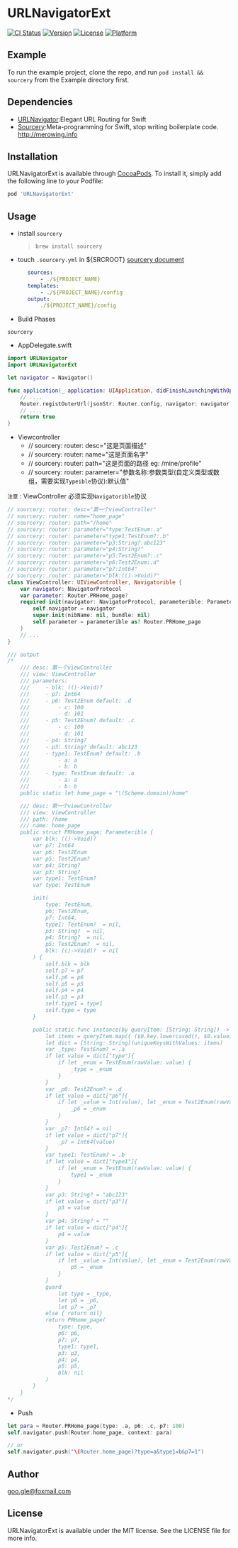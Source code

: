 # URLNavigatorExt

[![CI Status](https://img.shields.io/travis/goo.gle@foxmail.com/URLNavigatorExt.svg?style=flat)](https://travis-ci.org/goo.gle@foxmail.com/URLNavigatorExt)
[![Version](https://img.shields.io/cocoapods/v/URLNavigatorExt.svg?style=flat)](https://cocoapods.org/pods/URLNavigatorExt)
[![License](https://img.shields.io/cocoapods/l/URLNavigatorExt.svg?style=flat)](https://cocoapods.org/pods/URLNavigatorExt)
[![Platform](https://img.shields.io/cocoapods/p/URLNavigatorExt.svg?style=flat)](https://cocoapods.org/pods/URLNavigatorExt)

## Example

To run the example project, clone the repo, and run `pod install && sourcery` from the Example directory first.

## Dependencies
- [URLNavigator](https://github.com/devxoul/URLNavigator):Elegant URL Routing for Swift
- [Sourcery](https://github.com/krzysztofzablocki/Sourcery):Meta-programming for Swift, stop writing boilerplate code. http://merowing.info

## Installation

URLNavigatorExt is available through [CocoaPods](https://cocoapods.org). To install
it, simply add the following line to your Podfile:

```ruby
pod 'URLNavigatorExt'
```

## Usage
- install `sourcery`
  > `brew install sourcery`
- touch `.sourcery.yml` in ${SRCROOT} [sourcery document](https://cdn.rawgit.com/krzysztofzablocki/Sourcery/master/docs/usage.html)
  > 
  ```yml
     sources:
         - ./${PROJECT_NAME}
     templates:
         - ./${PROJECT_NAME}/config
     output:
         ./${PROJECT_NAME}/config
- Build Phases
```shell
sourcery
```

- AppDelegate.swift
```swift
import URLNavigator
import URLNavigatorExt

let navigator = Navigator()

func application(_ application: UIApplication, didFinishLaunchingWithOptions launchOptions: [UIApplicationLaunchOptionsKey: Any]?) -> Bool {
    // ....
    Router.registOuterUrl(jsonStr: Router.config, navigator: navigator)
    // ....
    return true
}
```

- Viewcontroller
    - // sourcery: router: desc="这是页面描述"
    - // sourcery: router: name="这是页面名字"
    - // sourcery: router: path="这是页面的路径 eg: /mine/profile"
    - // sourcery: router: parameter="参数名称:参数类型(自定义类型或数组，需要实现`Typeible`协议):默认值"

`注意：`ViewController 必须实现`Navigatorible`协议
```swift
// sourcery: router: desc="第一个viewController"
// sourcery: router: name="home_page"
// sourcery: router: path="/home"
// sourcery: router: parameter="type:TestEnum:.a"
// sourcery: router: parameter="type1:TestEnum?:.b"
// sourcery: router: parameter="p3:String?:abc123"
// sourcery: router: parameter="p4:String?"
// sourcery: router: parameter="p5:Test2Enum?:.c"
// sourcery: router: parameter="p6:Test2Enum:.d"
// sourcery: router: parameter="p7:Int64"
// sourcery: router: parameter="blk:(()->Void)?"
class ViewController: UIViewController, Navigatorible {
    var navigator: NavigatorProtocol
    var parameter: Router.PRHome_page?
    required init(navigator: NavigatorProtocol, parameterible: Parameterible?) {
        self.navigator = navigator
        super.init(nibName: nil, bundle: nil)
        self.parameter = parameterible as? Router.PRHome_page
    }
    // ...
}

/// output
/*
    /// desc: 第一个viewController
    /// view: ViewController
    /// parameters:
    ///     - blk: (()->Void)? 
    ///     - p7: Int64 
    ///     - p6: Test2Enum default: .d
    ///         - c: 100
    ///         - d: 101
    ///     - p5: Test2Enum? default: .c
    ///         - c: 100
    ///         - d: 101
    ///     - p4: String? 
    ///     - p3: String? default: abc123
    ///     - type1: TestEnum? default: .b
    ///         - a: a
    ///         - b: b
    ///     - type: TestEnum default: .a
    ///         - a: a
    ///         - b: b
    public static let home_page = "\(Scheme.domain)/home"

    /// desc: 第一个viewController
    /// view: ViewController
    /// path: /home
    /// name: home_page
    public struct PRHome_page: Parameterible {
        var blk: (()->Void)?
        var p7: Int64
        var p6: Test2Enum
        var p5: Test2Enum?
        var p4: String?
        var p3: String?
        var type1: TestEnum?
        var type: TestEnum

        init(
            type: TestEnum,
            p6: Test2Enum,
            p7: Int64,
            type1: TestEnum?  = nil,
            p3: String?  = nil,
            p4: String?  = nil,
            p5: Test2Enum?  = nil,
            blk: (()->Void)?  = nil
        ) {
            self.blk = blk
            self.p7 = p7
            self.p6 = p6
            self.p5 = p5
            self.p4 = p4
            self.p3 = p3
            self.type1 = type1
            self.type = type
        }

        public static func instance(by queryItem: [String: String]) -> Self? {
            let items = queryItem.map({ ($0.key.lowercased(), $0.value) })
            let dict = [String: String](uniqueKeysWithValues: items)
            var _type: TestEnum? = .a
            if let value = dict["type"]{
                if let _enum = TestEnum(rawValue: value) {
                    _type = _enum
                }
            }
            var _p6: Test2Enum? = .d
            if let value = dict["p6"]{
                if let _value = Int(value), let _enum = Test2Enum(rawValue: _value) {
                    _p6 = _enum
                }
            }
            var _p7: Int64? = nil
            if let value = dict["p7"]{
                _p7 = Int64(value)
            }
            var type1: TestEnum? = .b
            if let value = dict["type1"]{
                if let _enum = TestEnum(rawValue: value) {
                    type1 = _enum
                }
            }
            var p3: String? = "abc123"
            if let value = dict["p3"]{
                p3 = value
            }
            var p4: String? = ""
            if let value = dict["p4"]{
                p4 = value
            }
            var p5: Test2Enum? = .c
            if let value = dict["p5"]{
                if let _value = Int(value), let _enum = Test2Enum(rawValue: _value) {
                    p5 = _enum
                }
            }
            guard 
                let type = _type,
                let p6 = _p6,
                let p7 = _p7
            else { return nil}
            return PRHome_page(
                type: type,
                p6: p6,
                p7: p7,
                type1: type1,
                p3: p3,
                p4: p4,
                p5: p5,
                blk: nil
            )
        }
    }
*/
```
- Push
```swift
let para = Router.PRHome_page(type: .a, p6: .c, p7: 100)
self.navigator.push(Router.home_page, context: para)

// or
self.navigator.push("\(Router.home_page)?type=a&type1=b&p7=1")
```

## Author

goo.gle@foxmail.com

## License

URLNavigatorExt is available under the MIT license. See the LICENSE file for more info.
